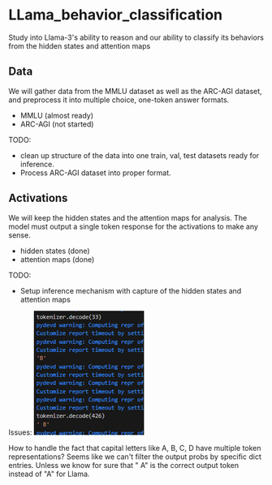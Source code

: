 # LLama_behavior_classification
Study into Llama-3's ability to reason and our ability to classify its behaviors from the hidden states and attention maps


## Data

We will gather data from the MMLU dataset as well as the ARC-AGI dataset, and preprocess it into multiple choice, one-token answer formats. 

- MMLU (almost ready)
- ARC-AGI (not started)

TODO:
- clean up structure of the data into one train, val, test datasets ready for inference. 
- Process ARC-AGI dataset into proper format. 


## Activations

We will keep the hidden states and the attention maps for analysis. The model must output a single token response for the activations to make any sense. 

- hidden states (done)
- attention maps (done)

TODO: 
- Setup inference mechanism with capture of the hidden states and attention maps



Issues:
![alt text](image.png)

How to handle the fact that capital letters like A, B, C, D have multiple token representations? Seems like we can't filter the output probs by specific dict entries. Unless we know for sure that " A" is the correct output token instead of "A" for Llama. 
